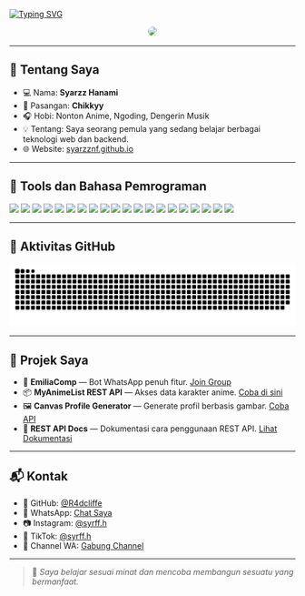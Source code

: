 [![Typing SVG](https://readme-typing-svg.herokuapp.com?color=%2336BCF7&lines=Halo,+Selamat+Datang+di+Profil+GitHub+Saya!;Saya+Adalah+Seorang+Programmer+Pemula+)](https://github.com/R4dcliffe)

<p align="center">
  <img src="https://files.catbox.moe/8kxse7.jpg" width="500" style="border-radius: 16px;" />
</p>

---

## 💫 Tentang Saya
- 💻 Nama: **Syarzz Hanami**
- 💖 Pasangan: **Chikkyy**
- 🎧 Hobi: Nonton Anime, Ngoding, Dengerin Musik
- 💡 Tentang: Saya seorang pemula yang sedang belajar berbagai teknologi web dan backend.
- 🌐 Website: [syarzznf.github.io](https://syarzznf.github.io/Website/index.html)

---

## 🧰 Tools dan Bahasa Pemrograman

<p align="left">
  <img src="https://img.shields.io/badge/JavaScript-F7DF1E?style=flat&logo=javascript&logoColor=black"/>
  <img src="https://img.shields.io/badge/TypeScript-007ACC?style=flat&logo=typescript&logoColor=white"/>
  <img src="https://img.shields.io/badge/Python-3776AB?style=flat&logo=python&logoColor=white"/>
  <img src="https://img.shields.io/badge/Java-ED8B00?style=flat&logo=java&logoColor=white"/>
  <img src="https://img.shields.io/badge/Go-00ADD8?style=flat&logo=go&logoColor=white"/>
  <img src="https://img.shields.io/badge/Node.js-339933?style=flat&logo=node.js&logoColor=white"/>
  <img src="https://img.shields.io/badge/Express.js-000000?style=flat&logo=express&logoColor=white"/>
  <img src="https://img.shields.io/badge/HTML5-E34F26?style=flat&logo=html5&logoColor=white"/>
  <img src="https://img.shields.io/badge/CSS3-1572B6?style=flat&logo=css3&logoColor=white"/>
  <img src="https://img.shields.io/badge/TailwindCSS-38B2AC?style=flat&logo=tailwind-css&logoColor=white"/>
  <img src="https://img.shields.io/badge/MongoDB-4EA94B?style=flat&logo=mongodb&logoColor=white"/>
  <img src="https://img.shields.io/badge/MySQL-4479A1?style=flat&logo=mysql&logoColor=white"/>
  <img src="https://img.shields.io/badge/Git-F05032?style=flat&logo=git&logoColor=white"/>
  <img src="https://img.shields.io/badge/GitHub-181717?style=flat&logo=github&logoColor=white"/>
  <img src="https://img.shields.io/badge/Linux-FCC624?style=flat&logo=linux&logoColor=black"/>
  <img src="https://img.shields.io/badge/Termux-000000?style=flat&logo=termux&logoColor=white"/>
  <img src="https://img.shields.io/badge/NPM-CB3837?style=flat&logo=npm&logoColor=white"/>
  <img src="https://img.shields.io/badge/VSCode-007ACC?style=flat&logo=visual-studio-code&logoColor=white"/>
  <img src="https://img.shields.io/badge/Acode-0078D4?style=flat&logo=android&logoColor=white"/>
  <img src="https://img.shields.io/badge/Canvas.js-0078D4?style=flat&logo=canvas&logoColor=white"/>
</p>

---

## 🐍 Aktivitas GitHub
<p align="center">
  <img src="https://github.com/Platane/snk/raw/output/github-contribution-grid-snake.svg" />
</p>

---

## 🚀 Projek Saya
- 🔧 **EmiliaComp** — Bot WhatsApp penuh fitur. [Join Group](https://chat.whatsapp.com/LQqNid7OaSf9Za9LzMUnvG)  
- 📦 **MyAnimeList REST API** — Akses data karakter anime. [Coba di sini](https://guracomp.vercel.app/api/mal/)  
- 🖼️ **Canvas Profile Generator** — Generate profil berbasis gambar. [Coba API](https://guracomp.vercel.app/api/cancas/profile)  
- 📘 **REST API Docs** — Dokumentasi cara penggunaan REST API. [Lihat Dokumentasi](https://guracomp.vercel.app/)

---

## 📬 Kontak
- 📍 GitHub: [@R4dcliffe](https://github.com/R4dcliffe)
- 💬 WhatsApp: [Chat Saya](https://wa.me/79828972773)
- 📷 Instagram: [@syrff.h](https://www.instagram.com/syrff.h)
- 🎵 TikTok: [@syrff.h](https://tiktok.com/@syrff.h)
- 📢 Channel WA: [Gabung Channel](https://whatsapp.com/channel/0029VaiZWDR1nozBLLhlUL1y)

---

> 🎯 *Saya belajar sesuai minat dan mencoba membangun sesuatu yang bermanfaat.*